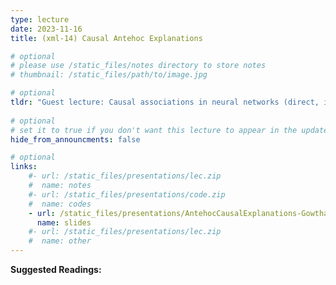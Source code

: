 ```yaml
---
type: lecture
date: 2023-11-16
title: (xml-14) Causal Antehoc Explanations

# optional
# please use /static_files/notes directory to store notes
# thumbnail: /static_files/path/to/image.jpg

# optional
tldr: "Guest lecture: Causal associations in neural networks (direct, indirect, and total causal effects)"
  
# optional
# set it to true if you don't want this lecture to appear in the updates section
hide_from_announcments: false

# optional
links: 
    #- url: /static_files/presentations/lec.zip
    #  name: notes
    #- url: /static_files/presentations/code.zip
    #  name: codes
    - url: /static_files/presentations/AntehocCausalExplanations-Gowtham.pdf
      name: slides
    #- url: /static_files/presentations/lec.zip
    #  name: other
---
```


**Suggested Readings:**

